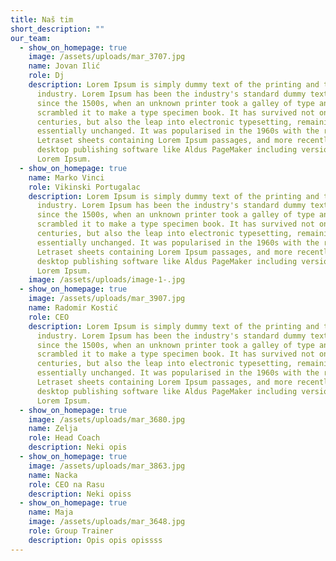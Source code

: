 ```yaml
---
title: Naš tim
short_description: ""
our_team:
  - show_on_homepage: true
    image: /assets/uploads/mar_3707.jpg
    name: Jovan Ilić
    role: Dj
    description: Lorem Ipsum is simply dummy text of the printing and typesetting
      industry. Lorem Ipsum has been the industry's standard dummy text ever
      since the 1500s, when an unknown printer took a galley of type and
      scrambled it to make a type specimen book. It has survived not only five
      centuries, but also the leap into electronic typesetting, remaining
      essentially unchanged. It was popularised in the 1960s with the release of
      Letraset sheets containing Lorem Ipsum passages, and more recently with
      desktop publishing software like Aldus PageMaker including versions of
      Lorem Ipsum.
  - show_on_homepage: true
    name: Marko Vinci
    role: Vikinski Portugalac
    description: Lorem Ipsum is simply dummy text of the printing and typesetting
      industry. Lorem Ipsum has been the industry's standard dummy text ever
      since the 1500s, when an unknown printer took a galley of type and
      scrambled it to make a type specimen book. It has survived not only five
      centuries, but also the leap into electronic typesetting, remaining
      essentially unchanged. It was popularised in the 1960s with the release of
      Letraset sheets containing Lorem Ipsum passages, and more recently with
      desktop publishing software like Aldus PageMaker including versions of
      Lorem Ipsum.
    image: /assets/uploads/image-1-.jpg
  - show_on_homepage: true
    image: /assets/uploads/mar_3907.jpg
    name: Radomir Kostić
    role: CEO
    description: Lorem Ipsum is simply dummy text of the printing and typesetting
      industry. Lorem Ipsum has been the industry's standard dummy text ever
      since the 1500s, when an unknown printer took a galley of type and
      scrambled it to make a type specimen book. It has survived not only five
      centuries, but also the leap into electronic typesetting, remaining
      essentially unchanged. It was popularised in the 1960s with the release of
      Letraset sheets containing Lorem Ipsum passages, and more recently with
      desktop publishing software like Aldus PageMaker including versions of
      Lorem Ipsum.
  - show_on_homepage: true
    image: /assets/uploads/mar_3680.jpg
    name: Zelja
    role: Head Coach
    description: Neki opis
  - show_on_homepage: true
    image: /assets/uploads/mar_3863.jpg
    name: Nacka
    role: CEO na Rasu
    description: Neki opiss
  - show_on_homepage: true
    name: Maja
    image: /assets/uploads/mar_3648.jpg
    role: Group Trainer
    description: Opis opis opissss
---
```

